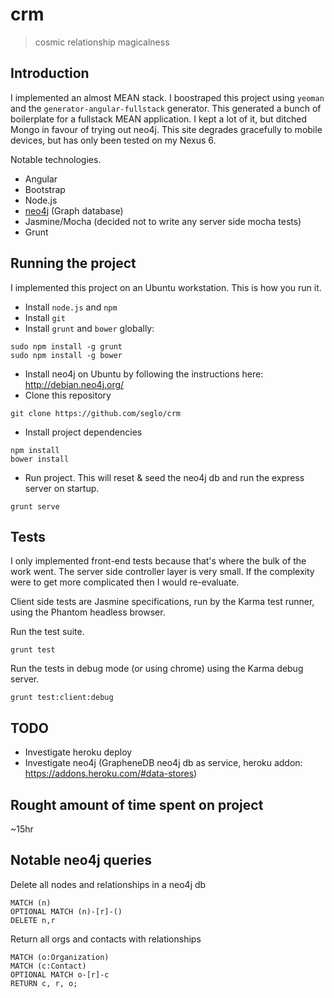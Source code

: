 # crm

> cosmic relationship magicalness

## Introduction

I implemented an almost MEAN stack.  I boostraped this project using `yeoman` and the `generator-angular-fullstack` generator.  This generated a bunch of boilerplate for a fullstack MEAN application.  I kept a lot of it, but ditched Mongo in favour of trying out neo4j.  This site degrades gracefully to mobile devices, but has only been tested on my Nexus 6.  

Notable technologies.

* Angular
* Bootstrap
* Node.js
* [neo4j](http://neo4j.com) (Graph database)
* Jasmine/Mocha (decided not to write any server side mocha tests)
* Grunt

## Running the project

I implemented this project on an Ubuntu workstation.  This is how you run it.

* Install `node.js` and `npm`
* Install `git`
* Install `grunt` and `bower` globally: 

```
sudo npm install -g grunt
sudo npm install -g bower
```

* Install neo4j on Ubuntu by following the instructions here: http://debian.neo4j.org/
* Clone this repository

```
git clone https://github.com/seglo/crm
```

* Install project dependencies

```
npm install
bower install
```

* Run project.  This will reset & seed the neo4j db and run the express server on startup.

```
grunt serve
```

## Tests

I only implemented front-end tests because that's where the bulk of the work went.  The server side controller layer is very small.  If the complexity were to get more complicated then I would re-evaluate.

Client side tests are Jasmine specifications, run by the Karma test runner, using the Phantom headless browser.

Run the test suite.

```
grunt test
```

Run the tests in debug mode (or using chrome) using the Karma debug server.

```
grunt test:client:debug
```

## TODO

* Investigate heroku deploy
* Investigate neo4j (GrapheneDB neo4j db as service, heroku addon: https://addons.heroku.com/#data-stores)

## Rought amount of time spent on project
~15hr

## Notable neo4j queries

Delete all nodes and relationships in a neo4j db

```
MATCH (n)
OPTIONAL MATCH (n)-[r]-()
DELETE n,r
```

Return all orgs and contacts with relationships

```
MATCH (o:Organization)
MATCH (c:Contact)     
OPTIONAL MATCH o-[r]-c
RETURN c, r, o;
``` 